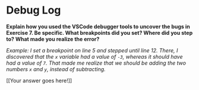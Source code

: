 # Debug Log

**Explain how you used the VSCode debugger tools to uncover the bugs in Exercise 7. Be specific. What breakpoints did you set? Where did you step to? What made you realize the error?**

_Example: I set a breakpoint on line 5 and stepped until line 12. There, I discovered that the `x` variable had a value of `-3`, whereas it should have had a value of `7`. That made me realize that we should be adding the two numbers `x` and `y`, instead of subtracting._

[[Your answer goes here!]]